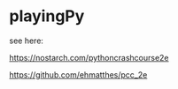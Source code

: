 # playingPy

see here:

https://nostarch.com/pythoncrashcourse2e

https://github.com/ehmatthes/pcc_2e


